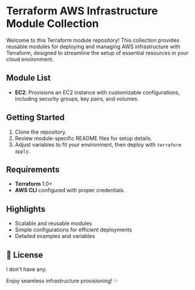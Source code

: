 # Terraform AWS Infrastructure Module Collection

Welcome to this Terraform module repository! This collection provides reusable modules for deploying and managing AWS infrastructure with Terraform, designed to streamline the setup of essential resources in your cloud environment.

## Module List
- **EC2**: Provisions an EC2 instance with customizable configurations, including security groups, key pairs, and volumes.

## Getting Started

1. Clone the repository.
2. Review module-specific README files for setup details.
3. Adjust variables to fit your environment, then deploy with `terraform apply`.

## Requirements
- **Terraform** 1.0+
- **AWS CLI** configured with proper credentials.

## Highlights
- Scalable and reusable modules
- Simple configurations for efficient deployments
- Detailed examples and variables

## 📜 License
I don't have any.

Enjoy seamless infrastructure provisioning! ✨
